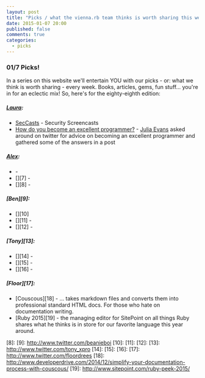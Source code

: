```yaml
---
layout: post
title: "Picks / what the vienna.rb team thinks is worth sharing this week"
date: 2015-01-07 20:00
published: false
comments: true
categories:
  - picks
---
```


### 01/7 Picks!

In a series on this website we'll entertain YOU with our picks - or: what we think is worth sharing - every week.
Books, articles, gems, fun stuff... you're in for an eclectic mix! So, here's for the eighty-eighth edition:

##### [Laura][1]:
  - [SecCasts][2] - Security Screencasts
  - [How do you become an excellent programmer?][3] - [Julia Evans][4] asked around on twitter for advice on becoming an excellent programmer and gathered some of the answers in a post 

##### [Alex][5]:
  - [][6] -
  - [][7] -
  - [][8] -

##### [Ben][9]:
  - [][10]
  - [][11] -
  - [][12] -

##### [Tony][13]:
  - [][14] -
  - [][15] -
  - [][16] -

##### [Floor][17]:
  - [Couscous][18] - ... takes markdown files and converts them into professional standard HTML docs. For those who hate on documentation writing.
  - [Ruby 2015][19] - the managing editor for SitePoint on all things Ruby shares what he thinks is in store for our favorite language this year around. 

[1]: http://www.twitter.com/alicetragedy
[2]: https://www.seccasts.com
[3]: http://tinyletter.com/b0rk/letters/how-do-you-become-an-excellent-programmer
[4]: http://twitter.com/b0rk
[5]: http://www.twitter.com/alexandertacho
[6]:
[7]:
[8]:
[9]: http://www.twitter.com/beanieboi
[10]:
[11]:
[12]:
[13]: http://www.twitter.com/tony_xpro
[14]:
[15]:
[16]:
[17]: http://www.twitter.com/floordrees
[18]: http://www.developerdrive.com/2014/12/simplify-your-documentation-process-with-couscous/
[19]: http://www.sitepoint.com/ruby-peek-2015/
